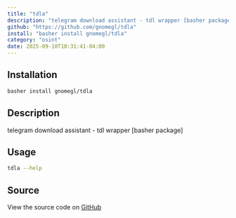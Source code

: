 ```yaml
---
title: "tdla"
description: "telegram download assistant - tdl wrapper [basher package]"
github: "https://github.com/gnomegl/tdla"
install: "basher install gnomegl/tdla"
category: "osint"
date: 2025-09-10T10:31:41-04:00
---
```


## Installation

```bash
basher install gnomegl/tdla
```

## Description

telegram download assistant - tdl wrapper [basher package]

## Usage

```bash
tdla --help
```

## Source

View the source code on [GitHub](https://github.com/gnomegl/tdla)
